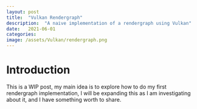 ```yaml
---
layout: post
title:  "Vulkan Rendergraph"
description:  "A naive implementation of a rendergraph using Vulkan"
date:   2021-06-01
categories: 
image: /assets/Vulkan/rendergraph.png
---
```


# Introduction

This is a WIP post, my main idea is to explore how to do my first rendergraph implementation, I will be expanding this as I am investigating about it, and I have something worth to share.
